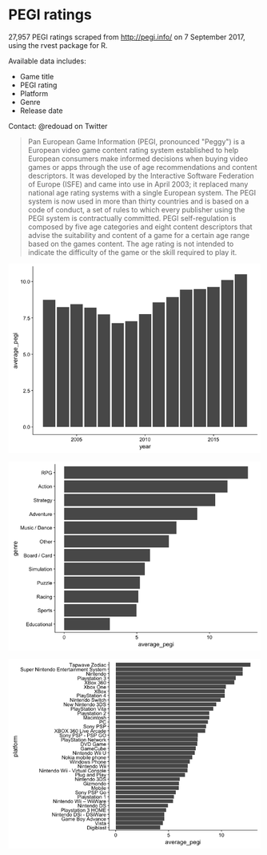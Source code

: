 # PEGI ratings

27,957 PEGI ratings scraped from http://pegi.info/ on 7 September 2017, using the rvest package for R.

Available data includes:

* Game title
* PEGI rating
* Platform
* Genre
* Release date

Contact: @redouad on Twitter

> Pan European Game Information (PEGI, pronounced "Peggy") is a European video game content rating system established to help European consumers make informed decisions when buying video games or apps through the use of age recommendations and content descriptors. It was developed by the Interactive Software Federation of Europe (ISFE) and came into use in April 2003; it replaced many national age rating systems with a single European system. The PEGI system is now used in more than thirty countries and is based on a code of conduct, a set of rules to which every publisher using the PEGI system is contractually committed. PEGI self-regulation is composed by five age categories and eight content descriptors that advise the suitability and content of a game for a certain age range based on the games content. The age rating is not intended to indicate the difficulty of the game or the skill required to play it.

![](Rplot_year.png)

![](Rplot_genre.png)

![](Rplot_platform.png)
